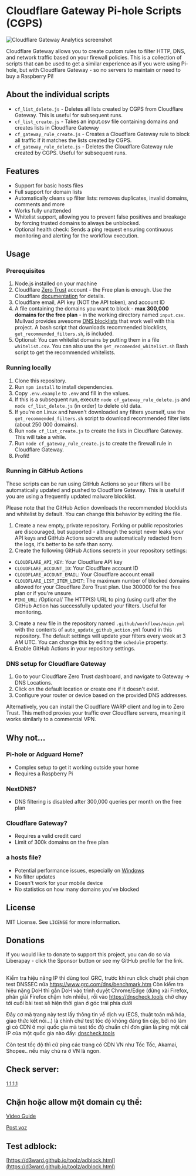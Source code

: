 # Cloudflare Gateway Pi-hole Scripts (CGPS)

![Cloudflare Gateway Analytics screenshot](.github/images/gateway_analytics.png)

Cloudflare Gateway allows you to create custom rules to filter HTTP, DNS, and network traffic based on your firewall policies. This is a collection of scripts that can be used to get a similar experience as if you were using Pi-hole, but with Cloudflare Gateway - so no servers to maintain or need to buy a Raspberry Pi!

## About the individual scripts

- `cf_list_delete.js` - Deletes all lists created by CGPS from Cloudflare Gateway. This is useful for subsequent runs.
- `cf_list_create.js` - Takes an input.csv file containing domains and creates lists in Cloudflare Gateway
- `cf_gateway_rule_create.js` - Creates a Cloudflare Gateway rule to block all traffic if it matches the lists created by CGPS.
- `cf_gateway_rule_delete.js` - Deletes the Cloudflare Gateway rule created by CGPS. Useful for subsequent runs.

## Features

- Support for basic hosts files
- Full support for domain lists
- Automatically cleans up filter lists: removes duplicates, invalid domains, comments and more
- Works fully unattended
- Whitelist support, allowing you to prevent false positives and breakage by forcing trusted domains to always be unblocked.
- Optional health check: Sends a ping request ensuring continuous monitoring and alerting for the workflow execution.


## Usage

### Prerequisites

1. Node.js installed on your machine
2. Cloudflare [Zero Trust](https://one.dash.cloudflare.com/) account - the Free plan is enough. Use the Cloudflare [documentation](https://developers.cloudflare.com/cloudflare-one/) for details.
3. Cloudflare email, API key (NOT the API token), and account ID
4. A file containing the domains you want to block - **max 300,000 domains for the free plan** - in the working directory named `input.csv`. Mullvad provides awesome [DNS blocklists](https://github.com/mullvad/dns-blocklists) that work well with this project. A bash script that downloads recommended blocklists, `get_recommended_filters.sh`, is included.
5. Optional: You can whitelist domains by putting them in a file `whitelist.csv`. You can also use the `get_recomended_whitelist.sh` Bash script to get the recommended whitelists.

### Running locally

1. Clone this repository.
2. Run `npm install` to install dependencies.
3. Copy `.env.example` to `.env` and fill in the values.
4. If this is a subsequent run, execute `node cf_gateway_rule_delete.js` and `node cf_list_delete.js` (in order) to delete old data.
5. If you're on Linux and haven't downloaded any filters yourself, use the `get_recommended_filters.sh` script to download recommended filter lists (about 250 000 domains).
6. Run `node cf_list_create.js` to create the lists in Cloudflare Gateway. This will take a while.
7. Run `node cf_gateway_rule_create.js` to create the firewall rule in Cloudflare Gateway.
8. Profit!

### Running in GitHub Actions

These scripts can be run using GitHub Actions so your filters will be automatically updated and pushed to Cloudflare Gateway. This is useful if you are using a frequently updated malware blocklist.

Please note that the GitHub Action downloads the recommended blocklists and whitelist by default. You can change this behavior by editing the file.

1. Create a new empty, private repository. Forking or public repositories are discouraged, but supported - although the script never leaks your API keys and GitHub Actions secrets are automatically redacted from the logs, it's better to be safe than sorry.
2. Create the following GitHub Actions secrets in your repository settings:

- `CLOUDFLARE_API_KEY`: Your Cloudflare API key
- `CLOUDFLARE_ACCOUNT_ID`: Your Cloudflare account ID
- `CLOUDFLARE_ACCOUNT_EMAIL`: Your Cloudflare account email
- `CLOUDFLARE_LIST_ITEM_LIMIT`: The maximum number of blocked domains allowed for your Cloudflare Zero Trust plan. Use 300000 for the free plan or if you're unsure.
- `PING_URL`: /Optional/ The HTTP(S) URL to ping (using curl) after the GitHub Action has successfully updated your filters. Useful for monitoring.


3. Create a new file in the repository named `.github/workflows/main.yml` with the contents of `auto_update_github_action.yml` found in this repository. The default settings will update your filters every week at 3 AM UTC. You can change this by editing the `schedule` property.
4. Enable GitHub Actions in your repository settings.

### DNS setup for Cloudflare Gateway

1. Go to your Cloudflare Zero Trust dashboard, and navigate to Gateway -> DNS Locations.
2. Click on the default location or create one if it doesn't exist.
3. Configure your router or device based on the provided DNS addresses.

Alternatively, you can install the Cloudflare WARP client and log in to Zero Trust. This method proxies your traffic over Cloudflare servers, meaning it works similarly to a commercial VPN.

## Why not...

### Pi-hole or Adguard Home?

- Complex setup to get it working outside your home
- Requires a Raspberry Pi

### NextDNS?

- DNS filtering is disabled after 300,000 queries per month on the free plan

### Cloudflare Gateway?

- Requires a valid credit card
- Limit of 300k domains on the free plan

### a hosts file?

- Potential performance issues, especially on [Windows](https://github.com/StevenBlack/hosts/issues/93)
- No filter updates
- Doesn't work for your mobile device
- No statistics on how many domains you've blocked

## License

MIT License. See `LICENSE` for more information.

## Donations

If you would like to donate to support this project, you can do so via Liberapay - click the Sponsor button or see my GitHub profile for the link.

## 
Kiểm tra hiệu năng IP thì dùng tool GRC, trước khi run click chuột phải chọn test DNSSEC nữa https://www.grc.com/dns/benchmark.htm
Còn kiểm tra hiệu nặng DoH thì gắn DoH vào trình duyệt Chrome/Edge (đừng xài Firefox, phân giải Firefox chậm hơn nhiều), rồi vào https://dnscheck.tools chờ chạy tới cuối bài test sẽ hiện thời gian ở góc trái phía dưới

Đây cơ mà trang này test lấy thông tin về dịch vụ (ECS, thuật toán mã hóa, giao thức kết nối...) là chính chứ test tốc độ không đáng tin cậy, bởi nó làm gì có CDN ở mọi quốc gia mà test tốc độ chuẩn chỉ đơn giản là ping một cái IP của một quốc gia nào đấy: [dnscheck.tools](https://dnscheck.tools)

Còn test tốc độ thì cứ ping các trang có CDN VN như Tốc Tốc, Akamai, Shopee.. nếu máy chủ ra ở VN là ngon.

## Check server:
[1.1.1.1](https://1.1.1.1/help)

## Chặn hoặc allow một domain cụ thể:
[Video Guide](https://streamable.com/5cz7wd)

[Post voz](https://voz.vn/t/huong-dan-dung-cloudflare-zero-trust.822971/post-27071761)
## Test adblock:
[https://d3ward.github.io/toolz/adblock.html](https://d3ward.github.io/toolz/adblock.html)
